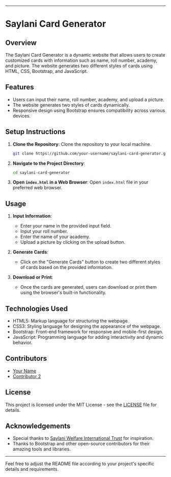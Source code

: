 
---

# Saylani Card Generator

## Overview
The Saylani Card Generator is a dynamic website that allows users to create customized cards with information such as name, roll number, academy, and picture. The website generates two different styles of cards using HTML, CSS, Bootstrap, and JavaScript.

## Features
- Users can input their name, roll number, academy, and upload a picture.
- The website generates two styles of cards dynamically.
- Responsive design using Bootstrap ensures compatibility across various devices.

## Setup Instructions
1. **Clone the Repository**: Clone the repository to your local machine.
   ```bash
   git clone https://github.com/your-username/saylani-card-generator.git
   ```
   
2. **Navigate to the Project Directory**: 
   ```bash
   cd saylani-card-generator
   ```

3. **Open `index.html` in a Web Browser**: 
   Open `index.html` file in your preferred web browser.

## Usage
1. **Input Information**:
   - Enter your name in the provided input field.
   - Input your roll number.
   - Enter the name of your academy.
   - Upload a picture by clicking on the upload button.

2. **Generate Cards**:
   - Click on the "Generate Cards" button to create two different styles of cards based on the provided information.

3. **Download or Print**:
   - Once the cards are generated, users can download or print them using the browser's built-in functionality.

## Technologies Used
- HTML5: Markup language for structuring the webpage.
- CSS3: Styling language for designing the appearance of the webpage.
- Bootstrap: Front-end framework for responsive and mobile-first design.
- JavaScript: Programming language for adding interactivity and dynamic behavior.

## Contributors
- [Your Name](https://github.com/your-username)
- [Contributor 2](https://github.com/contributor2)

## License
This project is licensed under the MIT License - see the [LICENSE](LICENSE) file for details.

## Acknowledgements
- Special thanks to [Saylani Welfare International Trust](https://saylaniwelfare.com/) for inspiration.
- Thanks to Bootstrap and other open-source contributors for their amazing tools and libraries.

---

Feel free to adjust the README file according to your project's specific details and requirements.

